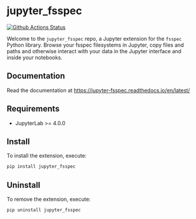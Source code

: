 # jupyter_fsspec

[![Github Actions Status](https://github.com/fsspec/jupyter-fsspec/workflows/Build/badge.svg)](https://github.com/fsspec/jupyter-fsspec/actions/workflows/build.yml)

Welcome to the `jupyter_fsspec` repo, a Jupyter extension for the `fsspec` Python library.
Browse your fsspec filesystems in Jupyter, copy files and paths and otherwise interact with
your data in the Jupyter interface and inside your notebooks.

## Documentation

Read the documentation at https://jupyter-fsspec.readthedocs.io/en/latest/

## Requirements

- JupyterLab >= 4.0.0

## Install

To install the extension, execute:

```bash
pip install jupyter_fsspec
```

## Uninstall

To remove the extension, execute:

```bash
pip uninstall jupyter_fsspec
```
